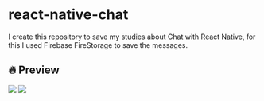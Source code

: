 # react-native-chat

I create this repository to save my studies about Chat with React Native, for this I used Firebase FireStorage to save the messages.

## :fire: Preview

![](https://user-images.githubusercontent.com/47872242/136708761-d2ccee54-8f8d-4fe9-b4c7-c7aeb7146352.PNG)
![](https://user-images.githubusercontent.com/47872242/136708781-fd7c18e5-7e75-4c92-a6c4-dee00aba6c83.png)
